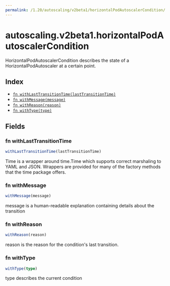 ```yaml
---
permalink: /1.20/autoscaling/v2beta1/horizontalPodAutoscalerCondition/
---
```


# autoscaling.v2beta1.horizontalPodAutoscalerCondition

HorizontalPodAutoscalerCondition describes the state of a HorizontalPodAutoscaler at a certain point.

## Index

* [`fn withLastTransitionTime(lastTransitionTime)`](#fn-withlasttransitiontime)
* [`fn withMessage(message)`](#fn-withmessage)
* [`fn withReason(reason)`](#fn-withreason)
* [`fn withType(type)`](#fn-withtype)

## Fields

### fn withLastTransitionTime

```ts
withLastTransitionTime(lastTransitionTime)
```

Time is a wrapper around time.Time which supports correct marshaling to YAML and JSON.  Wrappers are provided for many of the factory methods that the time package offers.

### fn withMessage

```ts
withMessage(message)
```

message is a human-readable explanation containing details about the transition

### fn withReason

```ts
withReason(reason)
```

reason is the reason for the condition's last transition.

### fn withType

```ts
withType(type)
```

type describes the current condition